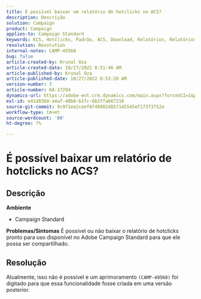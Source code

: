 ```yaml
---
title: É possível baixar um relatório de hotclicks no ACS?
description: Descrição
solution: Campaign
product: Campaign
applies-to: Campaign Standard
keywords: KCS, Hotclicks, Padrão, ACS, Download, Relatórios, Relatórios
resolution: Resolution
internal-notes: CAMP-49568
bug: false
article-created-by: Krunal Oza
article-created-date: 10/27/2022 8:51:46 AM
article-published-by: Krunal Oza
article-published-date: 10/27/2022 8:53:20 AM
version-number: 3
article-number: KA-17294
dynamics-url: https://adobe-ent.crm.dynamics.com/main.aspx?forceUCI=1&pagetype=entityrecord&etn=knowledgearticle&id=0ecd9090-d455-ed11-bba2-6045bd006c82
exl-id: e41d8368-a4af-48b0-b1fc-6b2ffa667218
source-git-commit: 9c971ee2ceef8f48902d857145545ef173f3752a
workflow-type: tm+mt
source-wordcount: '80'
ht-degree: 7%

---
```


# É possível baixar um relatório de hotclicks no ACS?

## Descrição

<b>Ambiente</b>
- Campaign Standard



<b>Problemas/Sintomas</b>
É possível ou não baixar o relatório de hotclicks pronto para uso disponível no Adobe Campaign Standard para que ele possa ser compartilhado.


## Resolução


Atualmente, isso não é possível e um aprimoramento `(CAMP-49568)` foi digitado para que essa funcionalidade fosse criada em uma versão posterior.
